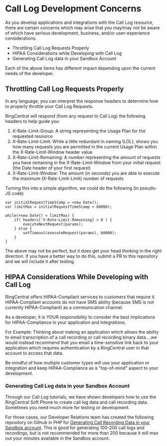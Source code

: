 # Call Log Development Concerns

As you develop applications and integrations with the Call Log resource, there are certain concerns which may arise that you may/may not be aware of which have serious development, business, and/or user-experience considerations.

* Throttling Call Log Requests Properly
* HIPAA Considerations while Developing with Call Log
* Generating Call Log data in your Sandbox Account

Each of the above items has different impact depending upon the current needs of the developer.

## Throttling Call Log Requests Properly

In any language, you can interpret the response headers to determine how to properly throttle your Call Log Requests.

RingCentral will respond (from any request to Call Log) the following headers to help guide you:

1. X-Rate-Limit-Group: A string representing the Usage Plan for the requested resource
2. X-Rate-Limit-Limit: While a little redundant in naming (LOL), shows you how many requests you are permitted in the current Usage Plan within the X-Rate-Limit-Window header value
3. X-Rate-Limit-Remaining: A number representing the amount of requests you have remaining in the X-Rate-Limit-Window from your initial request (the Date header of your first request)
4. X-Rate-Limit-Window: The amount (in seconds) you are able to execute the maximum (X-Rate-Limit-Limit) number of requests

Turning this into a simple algorithm, we could do the following (in pseudo-JS code)

```
var initialRequestTimeStamp = +new Date();
var limitMax = initialRequestTimeStamp + 60000);

while(+new Date() < limitMax) {
    if( headers['X-Rate-Limit-Remaining] > 0 ) {
        executeNextRequest(params);
    } else {
        setTimeout(executeRequest(params), 60000);
    }
}
```

The above may not be perfect, but it does get your head thinking in the right direction. If you have a better way to do this, submit a PR to this repository and we will include it after testing.


## HIPAA Considerations While Developing with Call Log

RingCentral offers HIPAA-Compliant services to customers that require it. HIPAA-Compliant accounts do not have SMS ability (because SMS is not currently HIPAA-Compliant) as a communication channel.

As a developer, it is YOUR responsibility to consider the best implications for HIPAA-Compliance in your application and integrations.

For Example: Thinking about making an application which allows the ability to email transcription of a call recording or call recording binary data....we would instead recommend that you email a time-sensitive link back to your application which requires authentication by a RingCentral user in that account to access that data.

Be mindful of how multiple customer types will use your application or integration and keep HIPAA-Compliance as a "top-of-mind" aspect to your development.


### Generating Call Log data in your Sandbox Account

Through our Call Log tutorials, we have shown developers how to use the RingCentral Soft Phone to create call log data and call recording data. Sometimes you need much more for testing or development.

For those cases, our Developer Relations team has created the following repository on Github in PHP for [Generating Call Recording Data in your Sandbox account](https://github.com/anilkumarbp/RingCentral-Call-Generator-Recordings-Downloader). This is good for generating 100-200 call logs and recordings, but is not recommended for more than 200 because it will max out your minutes available in the Sandbox account.
